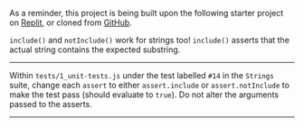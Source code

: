 <div class="challenge-instructions"><div><section id="description">
<p>As a reminder, this project is being built upon the following starter project on <a href="https://replit.com/github/freeCodeCamp/boilerplate-mochachai" rel="noopener noreferrer nofollow" target="_blank">Replit</a>, or cloned from <a href="https://github.com/freeCodeCamp/boilerplate-mochachai/" rel="noopener noreferrer nofollow" target="_blank">GitHub</a>.</p>
<p><code>include()</code> and <code>notInclude()</code> work for strings too! <code>include()</code> asserts that the actual string contains the expected substring.</p>
</section></div><hr/><div><section id="instructions">
<p>Within <code>tests/1_unit-tests.js</code> under the test labelled <code>#14</code> in the <code>Strings</code> suite, change each <code>assert</code> to either <code>assert.include</code> or <code>assert.notInclude</code> to make the test pass (should evaluate to <code>true</code>). Do not alter the arguments passed to the asserts.</p>
</section></div><hr/></div>